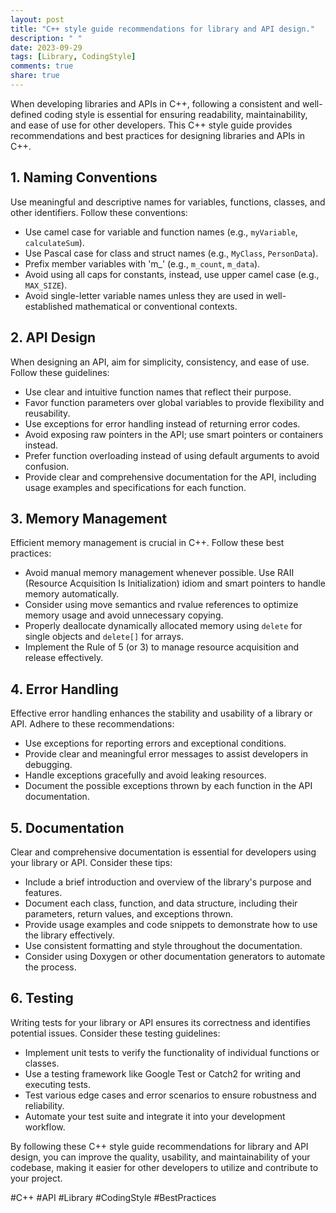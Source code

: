 ```yaml
---
layout: post
title: "C++ style guide recommendations for library and API design."
description: " "
date: 2023-09-29
tags: [Library, CodingStyle]
comments: true
share: true
---
```


When developing libraries and APIs in C++, following a consistent and well-defined coding style is essential for ensuring readability, maintainability, and ease of use for other developers. This C++ style guide provides recommendations and best practices for designing libraries and APIs in C++.

## 1. Naming Conventions

Use meaningful and descriptive names for variables, functions, classes, and other identifiers. Follow these conventions:

- Use camel case for variable and function names (e.g., `myVariable`, `calculateSum`).
- Use Pascal case for class and struct names (e.g., `MyClass`, `PersonData`).
- Prefix member variables with 'm_' (e.g., `m_count`, `m_data`).
- Avoid using all caps for constants, instead, use upper camel case (e.g., `MAX_SIZE`).
- Avoid single-letter variable names unless they are used in well-established mathematical or conventional contexts.

## 2. API Design

When designing an API, aim for simplicity, consistency, and ease of use. Follow these guidelines:

- Use clear and intuitive function names that reflect their purpose.
- Favor function parameters over global variables to provide flexibility and reusability.
- Use exceptions for error handling instead of returning error codes.
- Avoid exposing raw pointers in the API; use smart pointers or containers instead.
- Prefer function overloading instead of using default arguments to avoid confusion.
- Provide clear and comprehensive documentation for the API, including usage examples and specifications for each function.

## 3. Memory Management

Efficient memory management is crucial in C++. Follow these best practices:

- Avoid manual memory management whenever possible. Use RAII (Resource Acquisition Is Initialization) idiom and smart pointers to handle memory automatically.
- Consider using move semantics and rvalue references to optimize memory usage and avoid unnecessary copying.
- Properly deallocate dynamically allocated memory using `delete` for single objects and `delete[]` for arrays.
- Implement the Rule of 5 (or 3) to manage resource acquisition and release effectively.

## 4. Error Handling

Effective error handling enhances the stability and usability of a library or API. Adhere to these recommendations:

- Use exceptions for reporting errors and exceptional conditions.
- Provide clear and meaningful error messages to assist developers in debugging.
- Handle exceptions gracefully and avoid leaking resources.
- Document the possible exceptions thrown by each function in the API documentation.

## 5. Documentation

Clear and comprehensive documentation is essential for developers using your library or API. Consider these tips:

- Include a brief introduction and overview of the library's purpose and features.
- Document each class, function, and data structure, including their parameters, return values, and exceptions thrown.
- Provide usage examples and code snippets to demonstrate how to use the library effectively.
- Use consistent formatting and style throughout the documentation.
- Consider using Doxygen or other documentation generators to automate the process.

## 6. Testing

Writing tests for your library or API ensures its correctness and identifies potential issues. Consider these testing guidelines:

- Implement unit tests to verify the functionality of individual functions or classes.
- Use a testing framework like Google Test or Catch2 for writing and executing tests.
- Test various edge cases and error scenarios to ensure robustness and reliability.
- Automate your test suite and integrate it into your development workflow.

By following these C++ style guide recommendations for library and API design, you can improve the quality, usability, and maintainability of your codebase, making it easier for other developers to utilize and contribute to your project.

#C++ #API #Library #CodingStyle #BestPractices